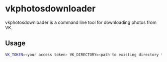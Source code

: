 # vkphotosdownloader

vkphotosdownloader is a command line tool for downloading photos from VK.

## Usage

```bash
VK_TOKEN=<your access token> VK_DIRECTORY=<path to existing directory to save photos, optional> vkphotosdownloader
```
